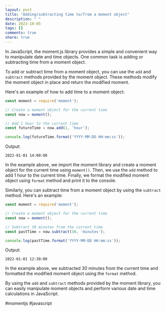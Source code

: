 ```yaml
---
layout: post
title: "Adding/subtracting time to/from a moment object"
description: " "
date: 2023-10-05
tags: []
comments: true
share: true
---
```


In JavaScript, the moment.js library provides a simple and convenient way to manipulate date and time objects. One common task is adding or subtracting time from a moment object.

To add or subtract time from a moment object, you can use the `add` and `subtract` methods provided by the moment object. These methods modify the moment object in place and return the modified moment.

Here's an example of how to add time to a moment object:

```javascript
const moment = require('moment');

// Create a moment object for the current time
const now = moment();

// Add 1 hour to the current time
const futureTime = now.add(1, 'hour');

console.log(futureTime.format('YYYY-MM-DD HH:mm:ss'));
```

Output:
```
2022-01-01 14:00:00 
```

In the example above, we import the moment library and create a moment object for the current time using `moment()`. Then, we use the `add` method to add 1 hour to the current time. Finally, we format the modified moment object using `format` method and print it to the console.

Similarly, you can subtract time from a moment object by using the `subtract` method. Here's an example:

```javascript
const moment = require('moment');

// Create a moment object for the current time
const now = moment();

// Subtract 30 minutes from the current time
const pastTime = now.subtract(30, 'minutes');

console.log(pastTime.format('YYYY-MM-DD HH:mm:ss'));
```

Output:
```
2022-01-01 12:30:00 
```

In the example above, we subtracted 30 minutes from the current time and formatted the modified moment object using the `format` method.

By using the `add` and `subtract` methods provided by the moment library, you can easily manipulate moment objects and perform various date and time calculations in JavaScript.

#momentjs #javascript